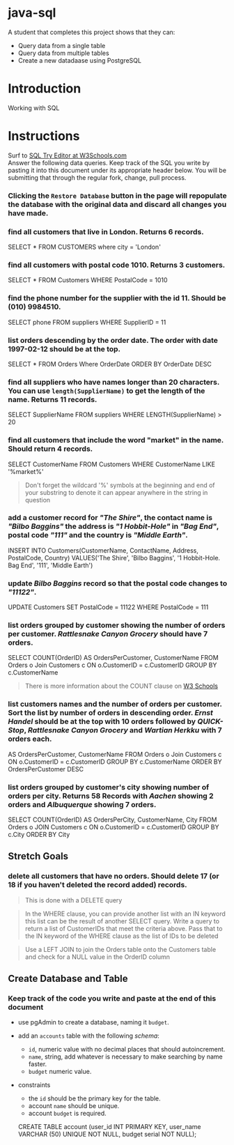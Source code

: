 # java-sql

A student that completes this project shows that they can:
* Query data from a single table
* Query data from multiple tables
* Create a new datadaase using PostgreSQL

# Introduction

Working with SQL

# Instructions

Surf to [SQL Try Editor at W3Schools.com](https://www.w3schools.com/Sql/tryit.asp?filename=trysql_select_top)  
Answer the following data queries. Keep track of the SQL you write by pasting it into this document under its appropriate header below. You will be submitting that through the regular fork, change, pull process.

### **Clicking the `Restore Database` button in the page will repopulate the database with the original data and discard all changes you have made**.

### find all customers that live in London. Returns 6 records.

SELECT * 
FROM CUSTOMERS
where city = 'London'

### find all customers with postal code 1010. Returns 3 customers.

SELECT * 
FROM Customers
WHERE PostalCode = 1010

### find the phone number for the supplier with the id 11. Should be (010) 9984510.

SELECT phone 
FROM suppliers
WHERE SupplierID = 11

### list orders descending by the order date. The order with date 1997-02-12 should be at the top.

SELECT *
FROM Orders
Where OrderDate 
ORDER BY OrderDate DESC

### find all suppliers who have names longer than 20 characters. You can use `length(SupplierName)` to get the length of the name. Returns 11 records.

SELECT SupplierName
   FROM suppliers
   WHERE LENGTH(SupplierName) > 20

### find all customers that include the word "market" in the name. Should return 4 records.

SELECT CustomerName 
FROM Customers
WHERE 
   CustomerName LIKE '%market%'

> Don't forget the wildcard '%' symbols at the beginning and end of your substring to denote it can appear anywhere in the string in question

### add a customer record for _"The Shire"_, the contact name is _"Bilbo Baggins"_ the address is _"1 Hobbit-Hole"_ in _"Bag End"_, postal code _"111"_ and the country is _"Middle Earth"_.

INSERT INTO Customers(CustomerName, ContactName, Address, PostalCode, Country)
   VALUES('The Shire', 'Bilbo Baggins', '1 Hobbit-Hole. Bag End', '111', 'Middle Earth')

### update _Bilbo Baggins_ record so that the postal code changes to _"11122"_.

UPDATE Customers
SET PostalCode = 11122
WHERE PostalCode = 111

### list orders grouped by customer showing the number of orders per customer. _Rattlesnake Canyon Grocery_ should have 7 orders.
SELECT COUNT(OrderID) AS OrdersPerCustomer, CustomerName 
   FROM Orders o Join Customers c 
   ON o.CustomerID = c.CustomerID 
   GROUP BY c.CustomerName

> There is more information about the COUNT clause on [W3 Schools](https://www.w3schools.com/sql/sql_count_avg_sum.asp)

### list customers names and the number of orders per customer. Sort the list by number of orders in descending order. _Ernst Handel_ should be at the top with 10 orders followed by _QUICK-Stop_, _Rattlesnake Canyon Grocery_ and _Wartian Herkku_ with 7 orders each.

 AS OrdersPerCustomer, CustomerName 
    FROM Orders o 
    Join Customers c 
    ON o.CustomerID = c.CustomerID 
    GROUP BY c.CustomerName
    ORDER BY OrdersPerCustomer DESC

### list orders grouped by customer's city showing number of orders per city. Returns 58 Records with _Aachen_ showing 2 orders and _Albuquerque_ showing 7 orders.

SELECT COUNT(OrderID) 
     AS OrdersPerCity, CustomerName, City
FROM Orders o 
     JOIN Customers c 
     ON o.CustomerID = c.CustomerID
     GROUP BY c.City
     ORDER BY City 
     

## Stretch Goals

### delete all customers that have no orders. Should delete 17 (or 18 if you haven't deleted the record added) records.
> This is done with a DELETE query

> In the WHERE clause, you can provide another list with an IN keyword this list can be the result of another SELECT query. Write a query to return a list of CustomerIDs that meet the criteria above. Pass that to the IN keyword of the WHERE clause as the list of IDs to be deleted
 
> Use a LEFT JOIN to join the Orders table onto the Customers table and check for a NULL value in the OrderID column

## Create Database and Table

### Keep track of the code you write and paste at the end of this document

- use pgAdmin to create a database, naming it `budget`.
- add an `accounts` table with the following _schema_:

  - `id`, numeric value with no decimal places that should autoincrement.
  - `name`, string, add whatever is necessary to make searching by name faster.
  - `budget` numeric value.

- constraints
  - the `id` should be the primary key for the table.
  - account `name` should be unique.
  - account `budget` is required.

  CREATE TABLE account
    (user_id INT PRIMARY KEY,
	 user_name VARCHAR (50) UNIQUE NOT NULL,
	 budget serial NOT NULL);
